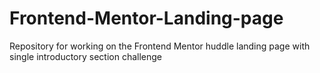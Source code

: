 # Frontend-Mentor-Landing-page
Repository for working on the Frontend Mentor huddle landing page with single introductory section challenge
